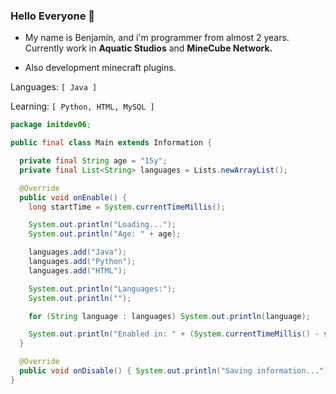 ### Hello Everyone 👋

- My name is Benjamín, and i'm programmer from almost 2 years.
Currently work in **Aquatic Studios** and **MineCube Network.**

- Also development minecraft plugins.

Languages: ```[ Java ]```

Learning: ```[ Python, HTML, MySQL ]```

```Java
package initdev06;

public final class Main extends Information {

  private final String age = "15y"; 
  private final List<String> languages = Lists.newArrayList();

  @Override
  public void onEnable() {
    long startTime = System.currentTimeMillis();

    System.out.println("Loading...");
    System.out.println("Age: " + age);

    languages.add("Java");
    languages.add("Python");
    languages.add("HTML");

    System.out.println("Languages:");
    System.out.println("");

    for (String language : languages) System.out.println(language);

    System.out.println("Enabled in: " + (System.currentTimeMillis() - startTime) + "ms.");
  }

  @Override
  public void onDisable() { System.out.println("Saving information..."); }
}
```

